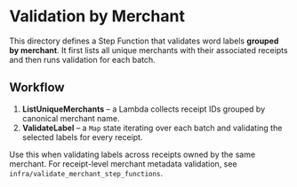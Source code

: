 # Validation by Merchant

This directory defines a Step Function that validates word labels **grouped by
merchant**. It first lists all unique merchants with their associated receipts
and then runs validation for each batch.

## Workflow

1. **ListUniqueMerchants** – a Lambda collects receipt IDs grouped by canonical
   merchant name.
2. **ValidateLabel** – a `Map` state iterating over each batch and validating the
   selected labels for every receipt.

Use this when validating labels across receipts owned by the same merchant.
For receipt-level merchant metadata validation, see
`infra/validate_merchant_step_functions`.
